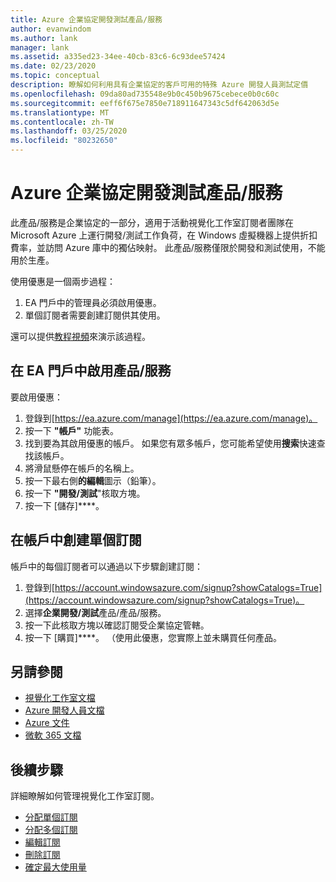 ```yaml
---
title: Azure 企業協定開發測試產品/服務
author: evanwindom
ms.author: lank
manager: lank
ms.assetid: a335ed23-34ee-40cb-83c6-6c93dee57424
ms.date: 02/23/2020
ms.topic: conceptual
description: 瞭解如何利用具有企業協定的客戶可用的特殊 Azure 開發人員測試定價
ms.openlocfilehash: 09da80ad735548e9b0c450b9675cebece0b0c60c
ms.sourcegitcommit: eeff6f675e7850e718911647343c5df642063d5e
ms.translationtype: MT
ms.contentlocale: zh-TW
ms.lasthandoff: 03/25/2020
ms.locfileid: "80232650"
---
```

# <a name="azure-enterprise-agreement-devtest-offer"></a>Azure 企業協定開發測試產品/服務

此產品/服務是企業協定的一部分，適用于活動視覺化工作室訂閱者團隊在 Microsoft Azure 上運行開發/測試工作負荷，在 Windows 虛擬機器上提供折扣費率，並訪問 Azure 庫中的獨佔映射。 此產品/服務僅限於開發和測試使用，不能用於生產。  

使用優惠是一個兩步過程：
1. EA 門戶中的管理員必須啟用優惠。
2. 單個訂閱者需要創建訂閱供其使用。 

還可以提供[教程視頻](https://channel9.msdn.com/blogs/EA.Azure.com/Enabling-and-Creating-EA-DevTest-Subscriptions-through-the-EA-Portal)來演示該過程。  

## <a name="enable-offers-in-the-ea-portal"></a>在 EA 門戶中啟用產品/服務
要啟用優惠：
1. 登錄到[https://ea.azure.com/manage](https://ea.azure.com/manage)。
0. 按一下 **"帳戶"** 功能表。
0. 找到要為其啟用優惠的帳戶。  如果您有眾多帳戶，您可能希望使用**搜索**快速查找該帳戶。 
0. 將滑鼠懸停在帳戶的名稱上。 
0. 按一下最右側**的編輯**圖示（鉛筆）。 
0. 按一下 **"開發/測試**"核取方塊。
0. 按一下 [儲存]****。

## <a name="create-individual-subscriptions-within-the-account"></a>在帳戶中創建單個訂閱
帳戶中的每個訂閱者可以通過以下步驟創建訂閱：
1. 登錄到[https://account.windowsazure.com/signup?showCatalogs=True](https://account.windowsazure.com/signup?showCatalogs=True)。
0. 選擇**企業開發/測試**產品/產品/服務。
0. 按一下此核取方塊以確認訂閱受企業協定管轄。 
0. 按一下 [購買]****。  （使用此優惠，您實際上並未購買任何產品。

## <a name="see-also"></a>另請參閱
- [視覺化工作室文檔](https://docs.microsoft.com/visualstudio/)
- [Azure 開發人員文檔](https://docs.microsoft.com/azure/devops/)
- [Azure 文件](https://docs.microsoft.com/azure/)
- [微軟 365 文檔](https://docs.microsoft.com/microsoft-365/)

## <a name="next-steps"></a>後續步驟
詳細瞭解如何管理視覺化工作室訂閱。
- [分配單個訂閱](assign-license.md)
- [分配多個訂閱](assign-license-bulk.md)
- [編輯訂閱](edit-license.md)
- [刪除訂閱](delete-license.md)
- [確定最大使用量](maximum-usage.md)



